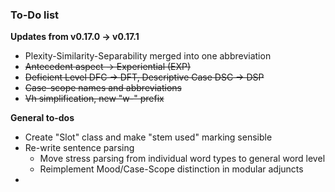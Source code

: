 ### To-Do list
 
 **Updates from v0.17.0 -> v0.17.1**
 
 - Plexity-Similarity-Separability merged into one abbreviation
 - ~~Antecedent aspect -> Experiential (EXP)~~
 - ~~Deficient Level DFC -> DFT, Descriptive Case DSC -> DSP~~
 - ~~Case-scope names and abbreviations~~
 - ~~Vh simplification, new "w-" prefix~~
 
 **General to-dos**
 
 - Create "Slot" class and make "stem used" marking sensible
 - Re-write sentence parsing
    - Move stress parsing from individual word types to general word level
    - Reimplement Mood/Case-Scope distinction in modular adjuncts
 - 